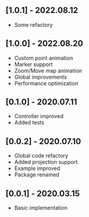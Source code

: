 ## [1.0.1] - 2022.08.12

* Some refactory

## [1.0.0] - 2022.08.20

* Custom point animation
* Marker support
* Zoom/Move map animation
* Global improvements
* Performance optimization

## [0.1.0] - 2020.07.11

* Controller improved
* Added tests

## [0.0.2] - 2020.07.10

* Global code refactory
* Added projection support
* Example improved
* Package renamed

## [0.0.1] - 2020.03.15

* Basic implementation
